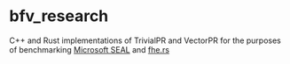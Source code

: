 # bfv_research

C++ and Rust implementations of TrivialPR and VectorPR for the purposes of benchmarking [Microsoft SEAL](https://github.com/microsoft/SEAL) and [fhe.rs](https://github.com/tlepoint/fhe.rs)
